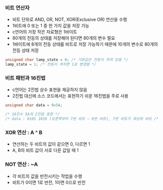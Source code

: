 ### 비트 연산자

- 비트 단위로 AND, OR, NOT, XOR(Exclusive OR) 연산을 수행
- 1비트에 0 또는 1 중 한 가지 값을 저장 가능
- c언어의 가장 작은 자료형은 1바이트
- 80개의 전등의 상태를 저장해야 된다면 80개의 변수 필요
- 1바이트에 8개의 전등 상태를 비트로 저장 가능하기 때문에 10개의 변수로 80개의 전등 상태 저장

```c
unsigned char lamp_state = 0; /* 기본값은 전등이 꺼져 있음 */
lamp_state = 1; /* 전등이 켜지면 1로 변경함 */
```

### 비트 패턴과 16진법

- c언어는 2진법 상수 표현을 제공하지 않음
- 2진법 대신에 소스 코드에서는 표현하기 쉬운 16진법을 주로 사용

```c
unsigned char data = 0x5A;

/* 16진수 5A의 2진법 표현 */
/* data : 0101 1010 (오른쪽부터 7번 비트 ~ 0번 비트), 7번 비트가 최상위 비트 /*
```

### XOR 연산 : A ^ B

- 연산하는 두 비트의 값이 같으면 0, 다르면 1
- A, B의 비트 값이 서로 다른 값일 때 1

### NOT 연산 : ~A

- 각 비트의 값을 반전시키는 작업을 수행
- 비트가 0이면 1로 반전, 1이면 0으로 반전
